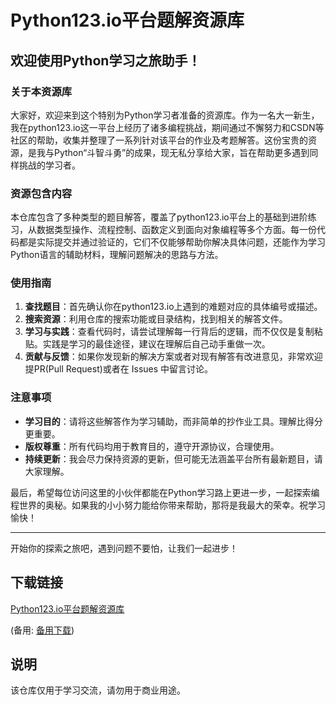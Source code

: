 # Python123.io平台题解资源库

## 欢迎使用Python学习之旅助手！

### 关于本资源库

大家好，欢迎来到这个特别为Python学习者准备的资源库。作为一名大一新生，我在python123.io这一平台上经历了诸多编程挑战，期间通过不懈努力和CSDN等社区的帮助，收集并整理了一系列针对该平台的作业及考题解答。这份宝贵的资源，是我与Python“斗智斗勇”的成果，现无私分享给大家，旨在帮助更多遇到同样挑战的学习者。

### 资源包含内容

本仓库包含了多种类型的题目解答，覆盖了python123.io平台上的基础到进阶练习，从数据类型操作、流程控制、函数定义到面向对象编程等多个方面。每一份代码都是实际提交并通过验证的，它们不仅能够帮助你解决具体问题，还能作为学习Python语言的辅助材料，理解问题解决的思路与方法。

### 使用指南

1. **查找题目**：首先确认你在python123.io上遇到的难题对应的具体编号或描述。
2. **搜索资源**：利用仓库的搜索功能或目录结构，找到相关的解答文件。
3. **学习与实践**：查看代码时，请尝试理解每一行背后的逻辑，而不仅仅是复制粘贴。实践是学习的最佳途径，建议在理解后自己动手重做一次。
4. **贡献与反馈**：如果你发现新的解决方案或者对现有解答有改进意见，非常欢迎提PR(Pull Request)或者在 Issues 中留言讨论。

### 注意事项

- **学习目的**：请将这些解答作为学习辅助，而非简单的抄作业工具。理解比得分更重要。
- **版权尊重**：所有代码均用于教育目的，遵守开源协议，合理使用。
- **持续更新**：我会尽力保持资源的更新，但可能无法涵盖平台所有最新题目，请大家理解。

最后，希望每位访问这里的小伙伴都能在Python学习路上更进一步，一起探索编程世界的奥秘。如果我的小小努力能给你带来帮助，那将是我最大的荣幸。祝学习愉快！

---

开始你的探索之旅吧，遇到问题不要怕，让我们一起进步！

## 下载链接
[Python123.io平台题解资源库](https://pan.quark.cn/s/84dde5e43c40) 

(备用: [备用下载](https://pan.baidu.com/s/1gbXpF02rboMWaX8vvpxdXA?pwd=1234))

## 说明

该仓库仅用于学习交流，请勿用于商业用途。
